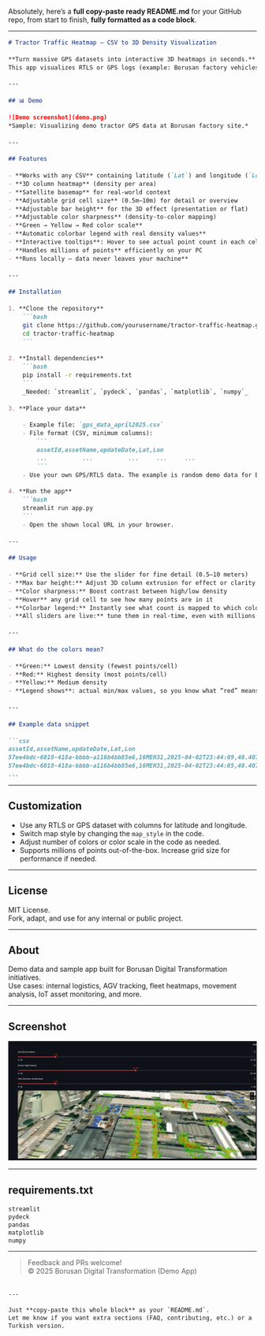 Absolutely, here’s a **full copy-paste ready README.md** for your GitHub repo, from start to finish, **fully formatted as a code block**.

---

```markdown
# Tractor Traffic Heatmap – CSV to 3D Density Visualization

**Turn massive GPS datasets into interactive 3D heatmaps in seconds.**  
This app visualizes RTLS or GPS logs (example: Borusan factory vehicles) from simple CSV files. Built with Streamlit and PyDeck, it helps you analyze movement density, traffic flow, or asset activity on a satellite map.

---

## 📊 Demo

![Demo screenshot](demo.png)  
*Sample: Visualizing demo tractor GPS data at Borusan factory site.*

---

## Features

- **Works with any CSV** containing latitude (`Lat`) and longitude (`Lon`)
- **3D column heatmap** (density per area)
- **Satellite basemap** for real-world context
- **Adjustable grid cell size** (0.5m–10m) for detail or overview
- **Adjustable bar height** for the 3D effect (presentation or flat)
- **Adjustable color sharpness** (density-to-color mapping)
- **Green → Yellow → Red color scale**
- **Automatic colorbar legend with real density values**
- **Interactive tooltips**: Hover to see actual point count in each cell
- **Handles millions of points** efficiently on your PC
- **Runs locally – data never leaves your machine**

---

## Installation

1. **Clone the repository**
    ```bash
    git clone https://github.com/yourusername/tractor-traffic-heatmap.git
    cd tractor-traffic-heatmap
    ```

2. **Install dependencies**
    ```bash
    pip install -r requirements.txt
    ```
    _Needed: `streamlit`, `pydeck`, `pandas`, `matplotlib`, `numpy`_

3. **Place your data**

    - Example file: `gps_data_april2025.csv`
    - File format (CSV, minimum columns):
        ```
        assetId,assetName,updateDate,Lat,Lon
        ...          ...          ...     ...     ...
        ```
    - Use your own GPS/RTLS data. The example is random demo data for Borusan factory vehicles.

4. **Run the app**
    ```bash
    streamlit run app.py
    ```
    - Open the shown local URL in your browser.

---

## Usage

- **Grid cell size:** Use the slider for fine detail (0.5–10 meters)
- **Max bar height:** Adjust 3D column extrusion for effect or clarity
- **Color sharpness:** Boost contrast between high/low density
- **Hover** any grid cell to see how many points are in it
- **Colorbar legend:** Instantly see what count is mapped to which color
- **All sliders are live:** tune them in real-time, even with millions of records

---

## What do the colors mean?

- **Green:** Lowest density (fewest points/cell)
- **Red:** Highest density (most points/cell)
- **Yellow:** Medium density
- **Legend shows**: actual min/max values, so you know what “red” means in your dataset

---

## Example data snippet

```csv
assetId,assetName,updateDate,Lat,Lon
57ee4bdc-6018-418a-bbbb-a116b4bb85e6,16MEH31,2025-04-02T23:44:09,40.40727,29.09322
57ee4bdc-6018-418a-bbbb-a116b4bb85e6,16MEH31,2025-04-02T23:44:05,40.40720,29.09326
...
```

---

## Customization

- Use any RTLS or GPS dataset with columns for latitude and longitude.
- Switch map style by changing the `map_style` in the code.
- Adjust number of colors or color scale in the code as needed.
- Supports millions of points out-of-the-box. Increase grid size for performance if needed.

---

## License

MIT License.  
Fork, adapt, and use for any internal or public project.

---

## About

Demo data and sample app built for Borusan Digital Transformation initiatives.  
Use cases: internal logistics, AGV tracking, fleet heatmaps, movement analysis, IoT asset monitoring, and more.

---

## Screenshot

![Demo screenshot](demo.png)

---

## requirements.txt

```
streamlit
pydeck
pandas
matplotlib
numpy
```

---

> Feedback and PRs welcome!  
> © 2025 Borusan Digital Transformation (Demo App)
```

---

Just **copy-paste this whole block** as your `README.md`.  
Let me know if you want extra sections (FAQ, contributing, etc.) or a Turkish version.